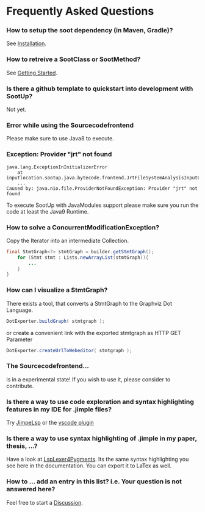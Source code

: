 # Frequently Asked Questions

### How to setup the soot dependency (in Maven, Gradle)?
See [Installation](installation.md).

### How to retreive a SootClass or SootMethod?
See [Getting Started](getting-started.md).

### Is there a github template to quickstart into development with SootUp?
Not yet.

### Error while using the Sourcecodefrontend
Please make sure to use Java8 to execute. 

### Exception: Provider "jrt" not found
```shell
java.lang.ExceptionInInitializerError
	at inputlocation.sootup.java.bytecode.frontend.JrtFileSystemAnalysisInputLocationTest.getClassSource(JrtFileSystemAnalysisInputLocationTest.java:28)
	...
Caused by: java.nio.file.ProviderNotFoundException: Provider "jrt" not found
```
To execute SootUp with JavaModules support please make sure you run the code at least the Java9 Runtime.


### How to solve a ConcurrentModificationException?
Copy the Iterator into an intermediate Collection. 
```java
final StmtGraph<?> stmtGraph = builder.getStmtGraph();
    for (Stmt stmt : Lists.newArrayList(stmtGraph)){
        ...
    }
}
```

### How can I visualize a StmtGraph?
There exists a tool, that converts a StmtGraph to the Graphviz Dot Language.
```java
DotExporter.buildGraph( stmtgraph );
```
or create a convenient link with the exported stmtgraph as HTTP GET Parameter
```java
DotExporter.createUrlToWebeditor( stmtgraph );
```

### The Sourcecodefrontend...
is in a experimental state! If you wish to use it, please consider to contribute.

### Is there a way to use code exploration and syntax highlighting features in my IDE for .jimple files?
Try [JimpeLsp](https://github.com/swissiety/JimpleLsp) or the [vscode plugin](https://marketplace.visualstudio.com/items?itemName=swissiety.jimplelsp)

### Is there a way to use syntax highlighting of .jimple in my paper, thesis, ...?
Have a look at [LspLexer4Pygments](https://github.com/swissiety/LspLexer4Pygments). Its the same syntax highlighting you see here in the documentation. You can export it to LaTex as well.

### How to ... add an entry in this list? i.e. Your question is not answered here?
Feel free to start a [Discussion](https://github.com/soot-oss/SootUp/discussions). 
    